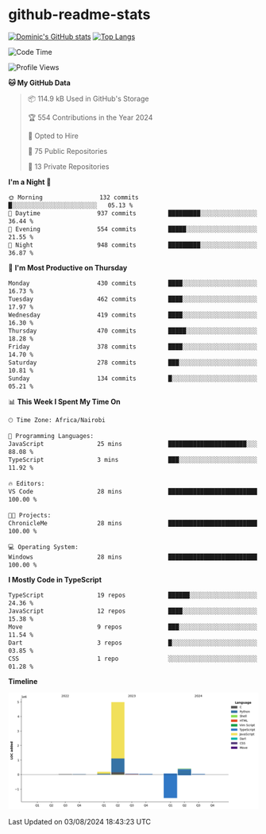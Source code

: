 # github-readme-stats
[![Dominic's GitHub stats](https://github-readme-stats.vercel.app/api?username=Domengo&show_icons=true)](https://github.com/anuraghazra/github-readme-stats)
[![Top Langs](https://github-readme-stats.vercel.app/api/top-langs/?username=Domengo&show_icons=true)](https://github.com/Domengo/github-readme-stats)

<!--START_SECTION:waka-->
![Code Time](http://img.shields.io/badge/Code%20Time-780%20hrs%204%20mins-blue)

![Profile Views](http://img.shields.io/badge/Profile%20Views-0-blue)

**🐱 My GitHub Data** 

> 📦 114.9 kB Used in GitHub's Storage 
 > 
> 🏆 554 Contributions in the Year 2024
 > 
> 💼 Opted to Hire
 > 
> 📜 75 Public Repositories 
 > 
> 🔑 13 Private Repositories 
 > 
**I'm a Night 🦉** 

```text
🌞 Morning                132 commits         █░░░░░░░░░░░░░░░░░░░░░░░░   05.13 % 
🌆 Daytime                937 commits         █████████░░░░░░░░░░░░░░░░   36.44 % 
🌃 Evening                554 commits         █████░░░░░░░░░░░░░░░░░░░░   21.55 % 
🌙 Night                  948 commits         █████████░░░░░░░░░░░░░░░░   36.87 % 
```
📅 **I'm Most Productive on Thursday** 

```text
Monday                   430 commits         ████░░░░░░░░░░░░░░░░░░░░░   16.73 % 
Tuesday                  462 commits         ████░░░░░░░░░░░░░░░░░░░░░   17.97 % 
Wednesday                419 commits         ████░░░░░░░░░░░░░░░░░░░░░   16.30 % 
Thursday                 470 commits         █████░░░░░░░░░░░░░░░░░░░░   18.28 % 
Friday                   378 commits         ████░░░░░░░░░░░░░░░░░░░░░   14.70 % 
Saturday                 278 commits         ███░░░░░░░░░░░░░░░░░░░░░░   10.81 % 
Sunday                   134 commits         █░░░░░░░░░░░░░░░░░░░░░░░░   05.21 % 
```


📊 **This Week I Spent My Time On** 

```text
🕑︎ Time Zone: Africa/Nairobi

💬 Programming Languages: 
JavaScript               25 mins             ██████████████████████░░░   88.08 % 
TypeScript               3 mins              ███░░░░░░░░░░░░░░░░░░░░░░   11.92 % 

🔥 Editors: 
VS Code                  28 mins             █████████████████████████   100.00 % 

🐱‍💻 Projects: 
ChronicleMe              28 mins             █████████████████████████   100.00 % 

💻 Operating System: 
Windows                  28 mins             █████████████████████████   100.00 % 
```

**I Mostly Code in TypeScript** 

```text
TypeScript               19 repos            ██████░░░░░░░░░░░░░░░░░░░   24.36 % 
JavaScript               12 repos            ████░░░░░░░░░░░░░░░░░░░░░   15.38 % 
Move                     9 repos             ███░░░░░░░░░░░░░░░░░░░░░░   11.54 % 
Dart                     3 repos             █░░░░░░░░░░░░░░░░░░░░░░░░   03.85 % 
CSS                      1 repo              ░░░░░░░░░░░░░░░░░░░░░░░░░   01.28 % 
```



**Timeline**

![Lines of Code chart](https://raw.githubusercontent.com/Domengo/Domengo/main/assets/bar_graph.png)


 Last Updated on 03/08/2024 18:43:23 UTC
<!--END_SECTION:waka-->


